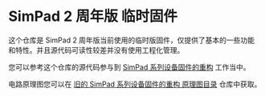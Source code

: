# SimPad 2 周年版 临时固件

这个仓库是 SimPad 2 周年版当前使用的临时版固件，仅提供了基本的一些功能和特性。并且源代码可读性较差并没有使用工程化管理。

您可以参考这个仓库的源代码参与到  [SimPad 系列设备固件的重构](https://github.com/SimDevices-Project/Firmware_8051) 工作当中。

电路原理图您可以在 [旧的 SimPad 系列设备固件的重构 原理图目录](https://github.com/SimDevices-Project/SimPad_firmware_8051/tree/master/Schematic%20Design) 仓库中获取。